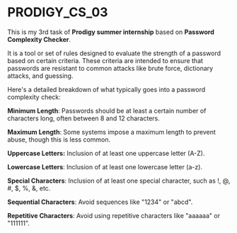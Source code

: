 # PRODIGY_CS_03
This is my 3rd task of **Prodigy summer internship** based on **Password Complexity Checker**.

It is a tool or set of rules designed to evaluate the strength of a password based on certain criteria. These criteria are intended to ensure that passwords are resistant to common attacks like brute force, dictionary attacks, and guessing.

Here's a detailed breakdown of what typically goes into a password complexity check:

**Minimum Length**: Passwords should be at least a certain number of characters long, often between 8 and 12 characters.

**Maximum Length**: Some systems impose a maximum length to prevent abuse, though this is less common.

**Uppercase Letters:** Inclusion of at least one uppercase letter (A-Z).

**Lowercase Letters**: Inclusion of at least one lowercase letter (a-z).

**Special Characters**: Inclusion of at least one special character, such as !, @, #, $, %, &, etc.

**Sequential Characters**: Avoid sequences like "1234" or "abcd".

**Repetitive Characters**: Avoid using repetitive characters like "aaaaaa" or "111111".
